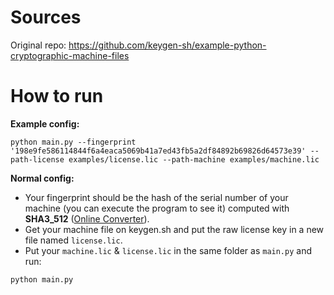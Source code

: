 # Sources
Original repo: https://github.com/keygen-sh/example-python-cryptographic-machine-files

# How to run
__Example config:__ 
```shell 
python main.py --fingerprint '198e9fe586114844f6a4eaca5069b41a7ed43fb5a2df84892b69826d64573e39' --path-license examples/license.lic --path-machine examples/machine.lic
```

__Normal config:__  
* Your fingerprint should be the hash of the serial number of your machine (you can execute the program to see it) computed with **SHA3_512** ([Online Converter](https://emn178.github.io/online-tools/sha3_512.html)).  
* Get your machine file on keygen.sh and put the raw license key in a new file named `license.lic`.  
* Put your `machine.lic` & `license.lic` in the same folder as `main.py` and run:
```shell
python main.py
```